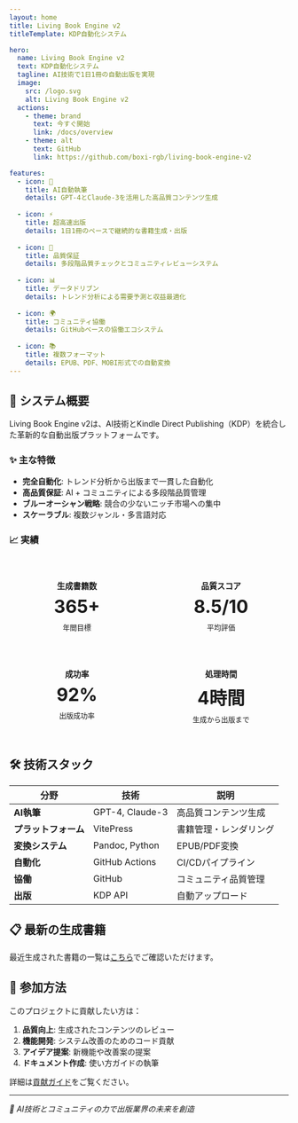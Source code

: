 ```yaml
---
layout: home
title: Living Book Engine v2
titleTemplate: KDP自動化システム

hero:
  name: Living Book Engine v2
  text: KDP自動化システム
  tagline: AI技術で1日1冊の自動出版を実現
  image:
    src: /logo.svg
    alt: Living Book Engine v2
  actions:
    - theme: brand
      text: 今すぐ開始
      link: /docs/overview
    - theme: alt
      text: GitHub
      link: https://github.com/boxi-rgb/living-book-engine-v2

features:
  - icon: 🤖
    title: AI自動執筆
    details: GPT-4とClaude-3を活用した高品質コンテンツ生成
  
  - icon: ⚡
    title: 超高速出版
    details: 1日1冊のペースで継続的な書籍生成・出版
  
  - icon: 🎯
    title: 品質保証
    details: 多段階品質チェックとコミュニティレビューシステム
  
  - icon: 📊
    title: データドリブン
    details: トレンド分析による需要予測と収益最適化
  
  - icon: 🌍
    title: コミュニティ協働
    details: GitHubベースの協働エコシステム
  
  - icon: 📚
    title: 複数フォーマット
    details: EPUB、PDF、MOBI形式での自動変換
---
```


## 🚀 システム概要

Living Book Engine v2は、AI技術とKindle Direct Publishing（KDP）を統合した革新的な自動出版プラットフォームです。

### ✨ 主な特徴

- **完全自動化**: トレンド分析から出版まで一貫した自動化
- **高品質保証**: AI + コミュニティによる多段階品質管理
- **ブルーオーシャン戦略**: 競合の少ないニッチ市場への集中
- **スケーラブル**: 複数ジャンル・多言語対応

### 📈 実績

<div class="stats-grid">
  <div class="stat-item">
    <h3>生成書籍数</h3>
    <p class="stat-number">365+</p>
    <span>年間目標</span>
  </div>
  
  <div class="stat-item">
    <h3>品質スコア</h3>
    <p class="stat-number">8.5/10</p>
    <span>平均評価</span>
  </div>
  
  <div class="stat-item">
    <h3>成功率</h3>
    <p class="stat-number">92%</p>
    <span>出版成功率</span>
  </div>
  
  <div class="stat-item">
    <h3>処理時間</h3>
    <p class="stat-number">4時間</p>
    <span>生成から出版まで</span>
  </div>
</div>

## 🛠️ 技術スタック

| 分野 | 技術 | 説明 |
|------|------|------|
| **AI執筆** | GPT-4, Claude-3 | 高品質コンテンツ生成 |
| **プラットフォーム** | VitePress | 書籍管理・レンダリング |
| **変換システム** | Pandoc, Python | EPUB/PDF変換 |
| **自動化** | GitHub Actions | CI/CDパイプライン |
| **協働** | GitHub | コミュニティ品質管理 |
| **出版** | KDP API | 自動アップロード |

## 📋 最新の生成書籍

最近生成された書籍の一覧は[こちら](/generated-books/)でご確認いただけます。

## 🤝 参加方法

このプロジェクトに貢献したい方は：

1. **品質向上**: 生成されたコンテンツのレビュー
2. **機能開発**: システム改善のためのコード貢献
3. **アイデア提案**: 新機能や改善案の提案
4. **ドキュメント作成**: 使い方ガイドの執筆

詳細は[貢献ガイド](/docs/contributing)をご覧ください。

---

*🌟 AI技術とコミュニティの力で出版業界の未来を創造*

<style>
.stats-grid {
  display: grid;
  grid-template-columns: repeat(auto-fit, minmax(200px, 1fr));
  gap: 1rem;
  margin: 2rem 0;
}

.stat-item {
  text-align: center;
  padding: 1.5rem;
  background: var(--vp-c-bg-soft);
  border-radius: 8px;
  border: 1px solid var(--vp-c-divider);
}

.stat-item h3 {
  margin: 0 0 0.5rem 0;
  font-size: 0.9rem;
  color: var(--vp-c-text-2);
}

.stat-number {
  font-size: 2rem;
  font-weight: bold;
  color: var(--vp-c-brand);
  margin: 0.5rem 0;
}

.stat-item span {
  font-size: 0.8rem;
  color: var(--vp-c-text-3);
}
</style>

<!-- Last Updated: 2025-06-29 04:29:00 JST -->